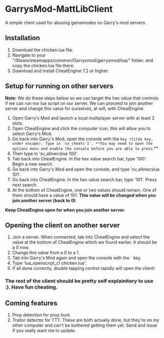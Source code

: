 # GarrysMod-MattLibClient
A simple client used for abusing gamemodes on Garry's mod servers.

## Installation
1. Download the chicken.lua file.
2. Navigate to your "/Steam/steamapps/common/Garrysmod/garrysmod/lua/" folder, and copy the chicken.lua file there.
3. Download and install CheatEngine 7.2 or higher.

## Setup for running on other servers
**Note:** We do these steps below so we can target the hex value that controls if we can run our lua script on our server. We can proceed to join another server and change this value for ourselves, at will, with CheatEngine.

1. Open Garry's Mod and launch a local multiplayer server with at least 2 slots. 
2. Open CheatEngine and click the computer icon, this will allow you to select Garry's Mod.
3. Go back into Garry's Mod, open the console with the ` key (tilda key, under escape). Type in 'sv_cheats 1'. **You may need to open the options menu and enable the console before you are able to press `.**
4. Then type in 'sv_allowcslua 100'.
5. Tab back into CheatEngine. In the hex value search bar, type '100'. Begin a new search.
6. Go back into Garry's Mod and open the console, and type 'sv_allowcslua 101'.
7. Go back into CheatEngine. In the hex value search bar, type '101'. Press next search.
8. At the bottom of CheatEngine, one or two values should remain. One of them should have a value of 101. **This value will be changed when you join another server (back to 0)**

**Keep CheatEngine open for when you join another server.**

## Opening the client on another server

1. Join a server. When connected, tab into CheatEngine and select the value at the bottom of CheatEngine which we found earlier. It should be a 0 now.
2. Change this value from a 0 to a 1.
3. Tab into Garry's Mod again and open the console with the ` key.
4. Type 'lua_openscript_cl chicken.lua'. 
5. If all done correctly, double tapping control rapidly will open the client!

### The rest of the client should be pretty self explainitory to use :). Have fun cheating.

## Coming features
1. Prop detection for prop hunt.
2. Traitor detector for TTT.
These are both actually done, but they're on my other computer and can't be bothered getting them yet. Send and issue if you really want me to update.
